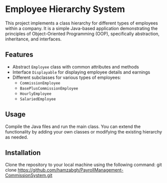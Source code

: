 # Employee Hierarchy System

This project implements a class hierarchy for different types of employees within a company. It is a simple Java-based application demonstrating the principles of Object-Oriented Programming (OOP), specifically abstraction, inheritance, and interfaces.

## Features

- Abstract `Employee` class with common attributes and methods
- Interface `Displayable` for displaying employee details and earnings
- Different subclasses for various types of employees:
  - `CommissionEmployee`
  - `BasePlusCommissionEmployee`
  - `HourlyEmployee`
  - `SalariedEmployee`


## Usage

Compile the Java files and run the main class. You can extend the functionality by adding your own classes or modifying the existing hierarchy as needed.

## Installation
Clone the repository to your local machine using the following command:
git clone https://github.com/hamzabgh/PayrollManagement-CommissionSystem.git
